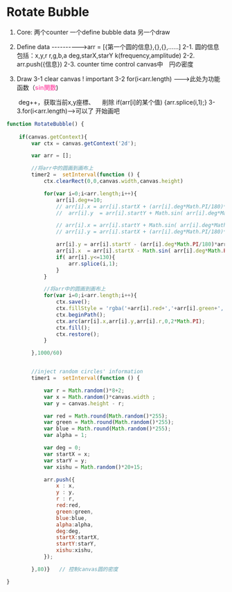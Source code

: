 # Rotate Bubble

1. Core:  两个counter        一个define bubble data    另一个draw

2. Define data      ---------->arr = [{第一个圆的信息},{},{},……]
   2-1. 圆的信息包括：x,y,r   r,g,b,a  deg,starX,starY   k(frequency,amplitude)
   2-2. arr.push({信息})
   2-3. counter time control canvas中　円の密度

3. Draw
   3-1 clear canvas  ! important
   3-2 for(i<arr.length) ———>此处为功能函数（<font color='hotpink'>**sin関数**</font>)

   ​     deg++，获取当前x,y座標、
   　削除 if(arr[i]的某个值) {arr.splice(i,1);}
   3-3.for(i<arr.length)——>可以了 开始画吧

```javascript
function RotateBubble() {
    
    if(canvas.getContext){
        var ctx = canvas.getContext('2d');

        var arr = [];

        //将arr中的圆画到画布上
        timer2 =  setInterval(function () {
            ctx.clearRect(0,0,canvas.width,canvas.height)

            for(var i=0;i<arr.length;i++){
                arr[i].deg+=10;
                // arr[i].x = arr[i].startX + (arr[i].deg*Math.PI/180)*arr[i].xishu/2 ;
                //  arr[i].y  = arr[i].startY + Math.sin( arr[i].deg*Math.PI/180 )*arr[i].xishu*2;

                // arr[i].x = arr[i].startY + Math.sin( arr[i].deg*Math.PI/180 )*arr[i].xishu*2;
                // arr[i].y = arr[i].startX + (arr[i].deg*Math.PI/180)*arr[i].xishu/2 ;

                arr[i].y = arr[i].startY - (arr[i].deg*Math.PI/180)*arr[i].xishu/2 ;
                arr[i].x  = arr[i].startX - Math.sin( arr[i].deg*Math.PI/180 )*arr[i].xishu*3;
                if( arr[i].y<=130){
                    arr.splice(i,1);
                }
            }

            //将arr中的圆画到画布上
            for(var i=0;i<arr.length;i++){
                ctx.save();
                ctx.fillStyle = 'rgba('+arr[i].red+','+arr[i].green+','+arr[i].blue+','+arr[i].alpha+')';
                ctx.beginPath();
                ctx.arc(arr[i].x,arr[i].y,arr[i].r,0,2*Math.PI);
                ctx.fill();
                ctx.restore();
            }

        },1000/60)


        //inject random circles' information
        timer1 =  setInterval(function () {

            var r = Math.random()*8+2;
            var x = Math.random()*canvas.width ;
            var y = canvas.height - r;

            var red = Math.round(Math.random()*255);
            var green = Math.round(Math.random()*255);
            var blue = Math.round(Math.random()*255);
            var alpha = 1;

            var deg = 0;
            var startX = x;
            var starY = y;
            var xishu = Math.random()*20+15;

            arr.push({
                x : x,
                y : y,
                r : r,
                red:red,
                green:green,
                blue:blue,
                alpha:alpha,
                deg:deg,
                startX:startX,
                startY:starY,
                xishu:xishu,
            });

        },80)}   // 控制canvas圆的密度

}
```